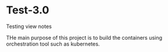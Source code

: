 # Test-3.0
Testing view notes

THe main purpose of this project is to build the containers using orchestration tool such as kubernetes. 
